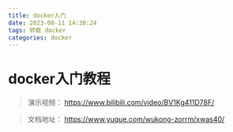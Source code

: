 ```yaml
---
title: docker入门
date: 2023-08-11 14:38:24
tags: 转载 docker
categories: docker
---
```



# docker入门教程
>演示视频：
https://www.bilibili.com/video/BV1Kg411D78F/

>文档地址：
https://www.yuque.com/wukong-zorrm/xwas40/
